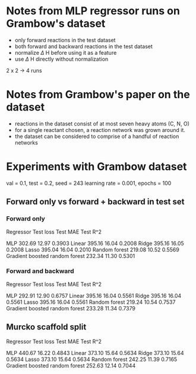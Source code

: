 # Notes from MLP regressor runs on Grambow's dataset

- only forward reactions in the test dataset
- both forward and backward reactions in the test dataset
- normalize $\Delta$ H before using it as a feature
- use $\Delta$ H directly without normalization

2 x 2 -> 4 runs

# Notes from Grambow's paper on the dataset

- reactions in the dataset consist of at most seven heavy atoms (C, N, O)
- for a single reactant chosen, a reaction network was grown around it.
- the dataset can be considered to comprise of a handful of reaction networks

# Experiments with Grambow dataset

val = 0.1, test = 0.2, seed = 243
learning rate = 0.001, epochs = 100

## Forward only vs forward + backward in test set

### Forward only
Regressor Test loss Test MAE Test R^2

MLP 302.69 12.97 0.3903
Linear 395.16 16.04 0.2008
Ridge 395.16 16.05 0.2008
Lasso 395.04 16.04 0.2010
Random forest 219.08 10.52 0.5569 
Gradient boosted random forest 232.34 11.30 0.5301

### Forward and backward
Regressor Test loss Test MAE Test R^2

MLP 292.91 12.90 0.6757
Linear 395.16 16.04 0.5561
Ridge 395.16 16.04 0.5561
Lasso 395.16 16.04 0.5561
Random forest 219.24 10.54 0.7537 
Gradient boosted random forest 233.28 11.34 0.7379

## Murcko scaffold split
Regressor Test loss Test MAE Test R^2

MLP 440.67 16.22 0.4843
Linear 373.10 15.64 0.5634
Ridge 373.10 15.64 0.5634
Lasso 373.10 15.64 0.5634
Random forest 242.25 11.39 0.7165
Gradient boosted random forest 252.63 12.14 0.7044
